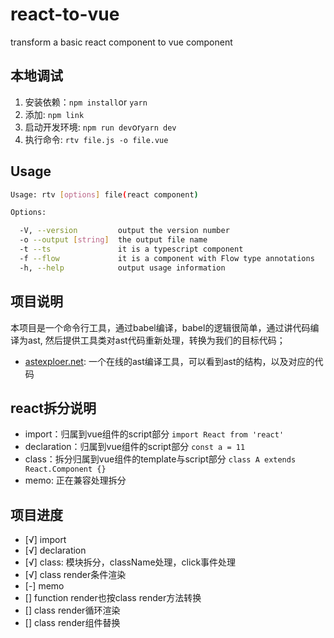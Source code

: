 # react-to-vue
transform a basic react component to vue component

## 本地调试
1. 安装依赖：`npm install`or `yarn`
2. 添加: `npm link`
3. 启动开发环境: `npm run dev`or`yarn dev`
4. 执行命令: `rtv file.js -o file.vue`

## Usage

``` sh
Usage: rtv [options] file(react component)

Options:

  -V, --version         output the version number
  -o --output [string]  the output file name
  -t --ts               it is a typescript component
  -f --flow             it is a component with Flow type annotations
  -h, --help            output usage information

```

## 项目说明
本项目是一个命令行工具，通过babel编译，babel的逻辑很简单，通过讲代码编译为ast, 然后提供工具类对ast代码重新处理，转换为我们的目标代码；

- [astexploer.net](https://astexplorer.net/): 一个在线的ast编译工具，可以看到ast的结构，以及对应的代码

## react拆分说明
- import：归属到vue组件的script部分
`import React from 'react'`
- declaration：归属到vue组件的script部分
`const a = 11`
- class：拆分归属到vue组件的template与script部分
`class A extends React.Component {}`
- memo: 正在兼容处理拆分

## 项目进度
- [√] import
- [√] declaration
- [√] class: 模块拆分，className处理，click事件处理
- [√] class render条件渲染
- [-] memo
- [] function render也按class render方法转换
- [] class render循环渲染
- [] class render组件替换

